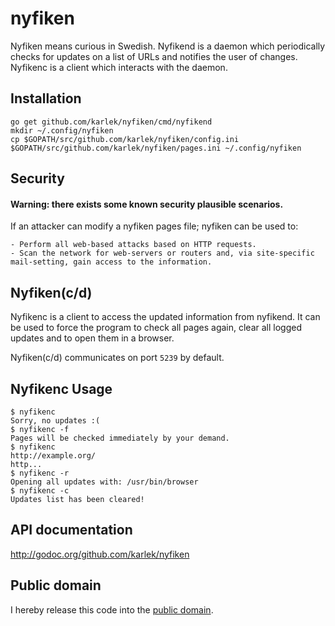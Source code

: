 nyfiken
=======
Nyfiken means curious in Swedish. Nyfikend is a daemon which periodically checks for updates on a list of URLs and notifies the user of changes. Nyfikenc is a client which interacts with the daemon.

Installation
------------
    go get github.com/karlek/nyfiken/cmd/nyfikend
    mkdir ~/.config/nyfiken
    cp $GOPATH/src/github.com/karlek/nyfiken/config.ini $GOPATH/src/github.com/karlek/nyfiken/pages.ini ~/.config/nyfiken

Security
--------
#### Warning: there exists some known security plausible scenarios.
If an attacker can modify a nyfiken pages file; nyfiken can be used to:

    - Perform all web-based attacks based on HTTP requests.
    - Scan the network for web-servers or routers and, via site-specific mail-setting, gain access to the information.

Nyfiken(c/d)
------------
Nyfikenc is a client to access the updated information from nyfikend. It can be used to force the program to check all pages again, clear all logged updates and to open them in a browser.

Nyfiken(c/d) communicates on port `5239` by default.

Nyfikenc Usage
--------------
    $ nyfikenc
    Sorry, no updates :(
    $ nyfikenc -f
    Pages will be checked immediately by your demand.
    $ nyfikenc
    http://example.org/
    http...
    $ nyfikenc -r
    Opening all updates with: /usr/bin/browser
    $ nyfikenc -c
    Updates list has been cleared!

API documentation
-----------------
http://godoc.org/github.com/karlek/nyfiken

Public domain
-------------
I hereby release this code into the [public domain](https://creativecommons.org/publicdomain/zero/1.0/).
